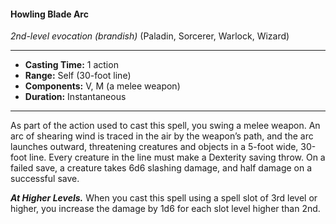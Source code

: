 #### Howling Blade Arc
*2nd-level evocation* *(brandish)* (Paladin, Sorcerer, Warlock, Wizard)
___
- **Casting Time:** 1 action
- **Range:** Self (30-foot line)
- **Components:** V, M (a melee weapon)
- **Duration:** Instantaneous
---
As part of the action used to cast this spell, you swing a melee weapon. An arc of shearing wind is traced in the air by the weapon’s path, and the arc launches outward, threatening creatures and objects in a 5-foot wide, 30-foot line. Every creature in the line must make a Dexterity saving throw. On a failed save, a creature takes 6d6 slashing damage, and half damage on a successful save.

***At Higher Levels.*** When you cast this spell using a spell slot of 3rd level or higher, you increase the damage by 1d6 for each slot level higher than 2nd.
